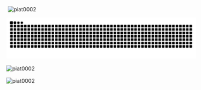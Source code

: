 <p>&nbsp;<img align="center" src="https://github-readme-stats.vercel.app/api?username=piat0002&show_icons=true&theme=dark&locale=fr" alt="piat0002" /></p>
<img src="https://raw.githubusercontent.com/piat0002/piat0002/output/snake.svg" alt="Snake animation" />

<p><img align="center" src="https://github-readme-stats.vercel.app/api/top-langs?username=piat0002&show_icons=true&theme=highcontrast&locale=en&layout=compact" alt="piat0002" /></p>

<p><img align="center" src="https://github-readme-streak-stats.herokuapp.com/?user=piat0002&theme=highcontrast" alt="piat0002" /></p>